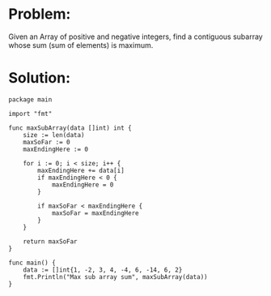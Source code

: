 # Problem:
Given an Array of positive and negative integers, find a contiguous subarray whose sum (sum of elements) is maximum.
# Solution:
```
package main

import "fmt"

func maxSubArray(data []int) int {
	size := len(data)
	maxSoFar := 0
	maxEndingHere := 0

	for i := 0; i < size; i++ {
		maxEndingHere += data[i]
		if maxEndingHere < 0 {
			maxEndingHere = 0
		}

		if maxSoFar < maxEndingHere {
			maxSoFar = maxEndingHere
		}
	}

	return maxSoFar
}

func main() {
	data := []int{1, -2, 3, 4, -4, 6, -14, 6, 2}
	fmt.Println("Max sub array sum", maxSubArray(data))
}
```